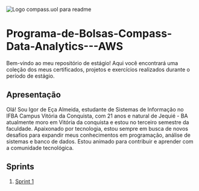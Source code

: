 ![Logo compass.uol para readme](https://imgur.com/BTAqo7j)

# Programa-de-Bolsas-Compass-Data-Analytics---AWS

Bem-vindo ao meu repositório de estágio! Aqui você encontrará uma coleção dos meus certificados, projetos e exercícios realizados durante o período de estágio.

## Apresentação
Olá! Sou Igor de Eça Almeida, estudante de Sistemas de Informação no IFBA Campus Vitória da Conquista, com 21 anos e natural de Jequié - BA atualmente moro em Vitória da conquista e estou no terceiro semestre da faculdade. Apaixonado por tecnologia, estou sempre em busca de novos desafios para expandir meus conhecimentos em programação, análise de sistemas e banco de dados. Estou animado para contribuir e aprender com a comunidade tecnológica.

## Sprints
1.  [Sprint 1](https://github.com/EA-Igor/Programa-de-Bolsas-Compass-Data-Analytics---AWS/blob/main/Sprint%201/README.md)
